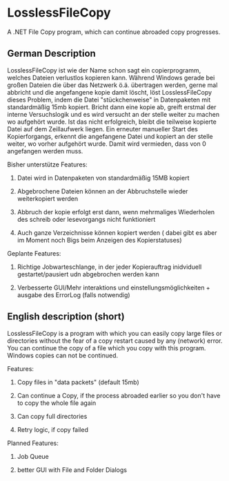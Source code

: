 # LosslessFileCopy
A .NET File Copy program, which can continue abroaded copy progresses.

German Description
------------------------------------
LosslessFileCopy ist wie der Name schon sagt ein copierprogramm, welches Dateien verlustlos kopieren kann.
Während Windows gerade bei großen Dateien die über das Netzwerk ö.ä. übertragen werden, gerne mal abbricht und die angefangene kopie damit löscht, löst LosslessFileCopy dieses Problem, indem die Datei "stückchenweise" in Datenpaketen mit standardmäßig 15mb kopiert.
Bricht dann eine kopie ab, greift erstmal der interne Versuchslogik und es wird versucht an der stelle weiter zu machen wo aufgehört wurde. Ist das nicht erfolgreich, bleibt die teilweise kopierte Datei auf dem Zeillaufwerk liegen. Ein erneuter manueller Start des Kopierforgangs, erkennt die angefangene Datei und kopiert an der stelle weiter, wo vorher aufgehört wurde. Damit wird vermieden, dass von 0 angefangen werden muss.

Bisher unterstütze Features:

1. Datei wird in Datenpaketen von standardmäßig 15MB kopiert

2. Abgebrochene Dateien können an der Abbruchstelle wieder weiterkopiert werden 

3. Abbruch der kopie erfolgt erst dann, wenn mehrmaliges Wiederholen des schreib oder lesevorgangs nicht funktioniert

4. Auch ganze Verzeichnisse können kopiert werden ( dabei gibt es aber im Moment noch Bigs beim Anzeigen des Kopierstatuses)


Geplante Features:

1. Richtige Jobwarteschlange, in der jeder Kopierauftrag inidviduell gestartet/pausiert udn abgebrochen werden kann

2. Verbesserte GUI/Mehr interaktions und einstellungsmöglichkeiten + ausgabe des ErrorLog (falls notwendig)



English description (short)
-----------------------------------------

LosslessFileCopy is a program with which you can easily copy large files or directories without the fear of a copy restart caused by any (network) error.
You can continue the copy of a file which you copy with this program.
Windows copies can not be continued.

Features:

1. Copy files in "data packets" (default 15mb)

2. Can continue a Copy, if the process abroaded earlier so you don't have to copy the whole file again

3. Can copy full directories

4. Retry logic, if copy failed


Planned Features:

1. Job Queue

2. better GUI with File and Folder Dialogs

